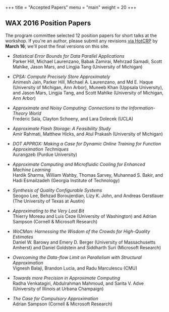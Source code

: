 +++
title = "Accepted Papers"
menu = "main"
weight = 20
+++

## WAX 2016 Position Papers

The program committee selected 12 position papers for short talks at the workshop.
If you're an author, please submit any revisions [via HotCRP][crp] by **March 16**; we'll post the final versions on this site.

[crp]: http://approximate.computer/wax2016crp/

* *Statistical Error Bounds for Data Parallel Applications*  
  Parker Hill, Michael Laurenzano, Babak Zamirai, Mehrzad Samadi, Scott Mahlke, Jason Mars, and Lingjia Tang (University of Michigan)

* *CPSA: Compute Precisely Store Approximately*  
  Animesh Jain, Parker Hill, Michael A. Laurenzano, and Md E. Haque (University of Michigan, Ann Arbor), Muneeb Khan (Uppsala University), and Jason Mars, Lingjia Tang, and Scott Mahlke (University of Michigan, Ann Arbor)

* *Approximate and Noisy Computing: Connections to the Information-Theory World*  
  Frederic Sala, Clayton Schoeny, and Lara Dolecek (UCLA)

* *Approximate Flash Storage: A Feasibility Study*  
  Amir Rahmati, Matthew Hicks, and Atul Prakash (University of Michigan)

* *DOT APPROX: Making a Case for Dynamic Online Training for Function Approximation Techniques*  
  Aurangzeb (Purdue University)

* *Approximate Computing and Microfluidic Cooling for Enhanced Machine Learning*  
  Hardik Sharma, William Wahby, Thomas Sarvey, Muhannad S. Bakir, and Hadi Esmailzadeh (Georgia Institute of Technology)

* *Synthesis of Quality Configurable Systems*  
  Seogoo Lee, Behzad Boroujerdian, Lizy K. John, and Andreas Gerstlauer (The University of Texas at Austin)

* *Approximating to the Very Last Bit*  
  Thierry Moreau and Luis Ceze (University of Washington) and Adrian Sampson (Cornell & Microsoft Research)

* *WoCMan: Harnessing the Wisdom of the Crowds for High-Quality Estimates*  
  Daniel W. Barowy and Emery D. Berger (University of Massachusetts Amherst) and Daniel Goldstein and Siddharth Suri (Microsoft Research)

* *Overcoming the Data-flow Limit on Parallelism with Structural Approximation*  
  Vignesh Balaji, Brandon Lucia, and Radu Marculescu (CMU)

* *Towards more Precision in Approximate Computing*  
  Radha Venkatagiri, Abdulrahman Mahmoud, and Sarita V. Adve (University of Illinois at Urbana Champaign)

* *The Case for Compulsory Approximation*  
  Adrian Sampson (Cornell & Microsoft Research)
